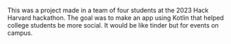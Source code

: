 This was a project made in a team of four students at the 2023 Hack Harvard hackathon. 
The goal was to make an app using Kotlin that helped college students be more social.
It would be like tinder but for events on campus. 
